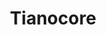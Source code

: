 ---
image:
  featured: 'true'
  path: /assets/images/projects/tianocore.png
permalink: /engineering/projects/tianocore/
project_link_name: tianocore
project_url: https://www.tianocore.org/
statsAvailable: 'false'
title: Tianocore
---